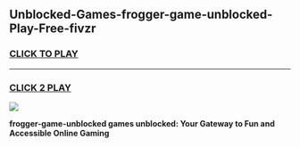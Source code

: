 
## Unblocked-Games-frogger-game-unblocked-Play-Free-fivzr
<h3>
<a href="https://premium76.site?title=frogger-game-unblocked&ref=22A">CLICK TO PLAY</a></h3>
<hr>

<h3>
<a href="https://premium76.site?title=frogger-game-unblocked&ref=22A">CLICK 2 PLAY</a>
  
</h3>

<a href="https://premium76.site?title=frogger-game-unblocked&ref=22A"><img src="https://clearcache.store/games.png"></a>


**frogger-game-unblocked games unblocked: Your Gateway to Fun and Accessible Online Gaming**
